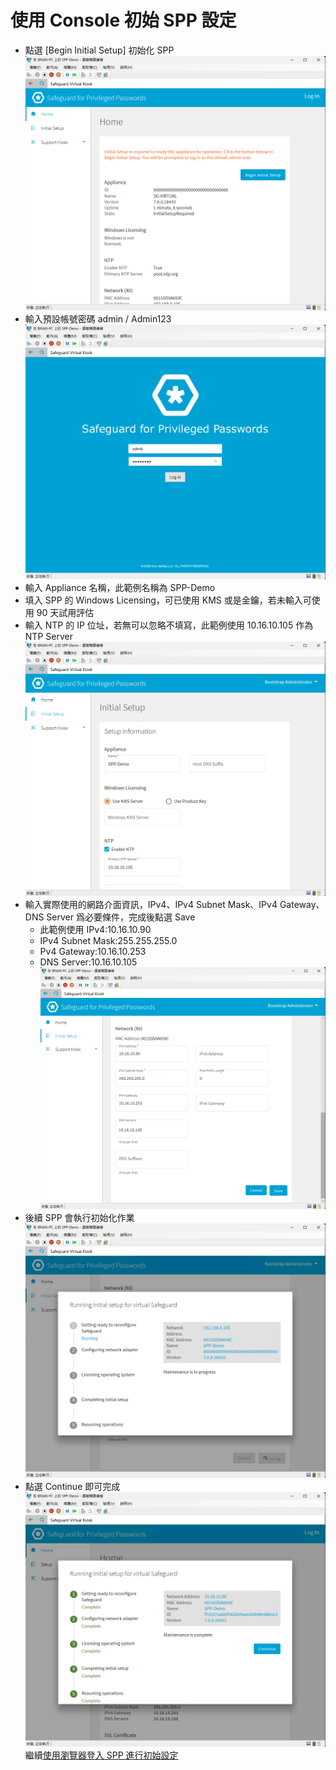 # 使用 Console 初始 SPP 設定<br>

- 點選 [Begin Initial Setup] 初始化 SPP<br>
  ![GITHUB](/images/spp/spp_init/1.png "初始化 SPP")<br>
- 輸入預設帳號密碼 admin / Admin123<br>
  ![GITHUB](/images/spp/spp_init/2.png "輸入預設帳號密碼")<br>
- 輸入 Appliance 名稱，此範例名稱為 SPP-Demo<br>
- 填入 SPP 的 Windows Licensing，可已使用 KMS 或是金鑰，若未輸入可使用 90 天試用評估<br>
- 輸入 NTP 的 IP 位址，若無可以忽略不填寫，此範例使用 10.16.10.105 作為 NTP Server<br>
  ![GITHUB](/images/spp/spp_init/3.png "輸入初始化 SPP資訊")<br>
- 輸入實際使用的網路介面資訊，IPv4、IPv4 Subnet Mask、IPv4 Gateway、DNS Server 爲必要條件，完成後點選 Save<br>
  - 此範例使用 IPv4:10.16.10.90
  - IPv4 Subnet Mask:255.255.255.0
  - Pv4 Gateway:10.16.10.253
  - DNS Server:10.16.10.105
  ![GITHUB](/images/spp/spp_init/4.png "輸入實際使用的網路介面資訊")<br>
- 後續 SPP 會執行初始化作業<br>
  ![GITHUB](/images/spp/spp_init/5.png "執行初始化作業")<br>
- 點選 Continue 即可完成<br>
  ![GITHUB](/images/spp/spp_init/6.png "點選 Continue")<br>
繼續[使用瀏覽器登入 SPP 進行初始設定](/spp_web.md)<br>